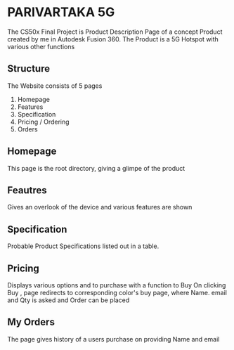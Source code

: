 # PARIVARTAKA 5G

The CS50x Final Project is Product Description Page of a
concept Product created by me in Autodesk Fusion 360.
The Product is a 5G Hotspot with various other functions

## Structure

The Website consists of 5 pages
1. Homepage
2. Features
3. Specification
4. Pricing / Ordering
5. Orders

## Homepage
This page is the root directory, giving a glimpe of the product

## Feautres 
Gives an overlook of the device and various features are shown

## Specification
Probable Product Specifications listed out in a table.

## Pricing
Displays various options and to purchase with a function to Buy
On clicking Buy , page redirects to corresponding color's buy page, where
Name. email and Qty is asked and Order can be placed
## My Orders 
The page gives history of a users purchase on providing Name and email


